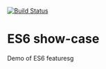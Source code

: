 [![Build Status](https://travis-ci.org/flegall/es6-showcase.svg?branch=master)](https://travis-ci.org/flegall/es6-showcase)


# ES6 show-case
Demo of ES6 featuresg